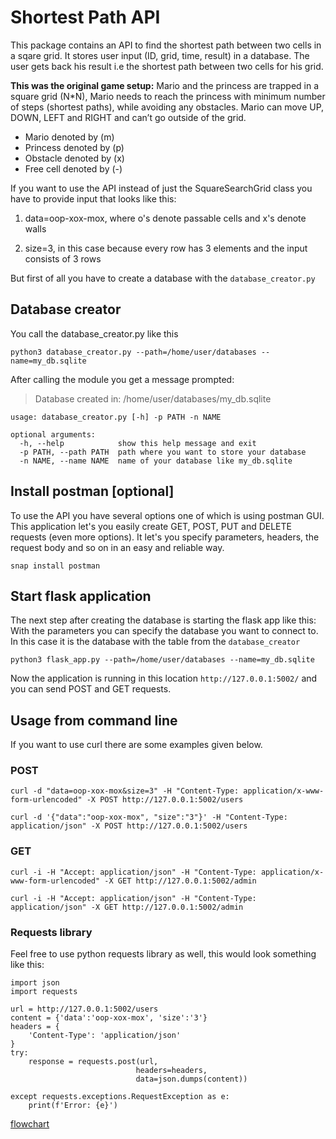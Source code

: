 Shortest Path API
=================

This package contains an API to find the shortest path between two cells in a sqare grid. 
It stores user input (ID, grid, time, result) in a database. The user gets back his result
i.e the shortest path between two cells for his grid.

**This was the original game setup:**
Mario and the princess are trapped in a square grid (N*N), Mario needs to reach the princess
with minimum number of steps (shortest paths), while avoiding any obstacles. Mario can
move UP, DOWN, LEFT and RIGHT and can’t go outside of the grid.
- Mario denoted by (m)
- Princess denoted by (p)
- Obstacle denoted by (x)
- Free cell denoted by (-)

If you want to use the API instead of just the SquareSearchGrid class you have to provide 
input that looks like this: 

1. data=oop-xox-mox,  where o's denote passable cells and x's denote walls

2. size=3, in this case because every row has 3 elements and the input consists of 3 rows

But first of all you have to create a database with the `database_creator.py`


## Database creator 

You call the database_creator.py like this
```
python3 database_creator.py --path=/home/user/databases --name=my_db.sqlite 
```

After calling the module you get a message prompted:
> Database created in: /home/user/databases/my_db.sqlite


```
usage: database_creator.py [-h] -p PATH -n NAME

optional arguments:
  -h, --help            show this help message and exit
  -p PATH, --path PATH  path where you want to store your database
  -n NAME, --name NAME  name of your database like my_db.sqlite
```

## Install postman [optional]

To use the API you have several options one of which is using postman GUI. This application let's you easily create GET, POST, PUT and DELETE requests (even more options).
It let's you specify parameters, headers, the request body and so on in an easy and reliable way.

```
snap install postman
``` 

## Start flask application

The next step after creating the database is starting the flask app like this:
With the parameters you can specify the database you want to connect to. In this case it is the database with
the table from the `database_creator`

```
python3 flask_app.py --path=/home/user/databases --name=my_db.sqlite 
```

Now the application is running in this location `http://127.0.0.1:5002/` and you can send POST and GET requests.

## Usage from command line

If you want to use curl there are some examples given below. 

### POST

```
curl -d "data=oop-xox-mox&size=3" -H "Content-Type: application/x-www-form-urlencoded" -X POST http://127.0.0.1:5002/users

curl -d '{"data":"oop-xox-mox", "size":"3"}' -H "Content-Type: application/json" -X POST http://127.0.0.1:5002/users
```

### GET

```
curl -i -H "Accept: application/json" -H "Content-Type: application/x-www-form-urlencoded" -X GET http://127.0.0.1:5002/admin

curl -i -H "Accept: application/json" -H "Content-Type: application/json" -X GET http://127.0.0.1:5002/admin

```

### Requests library

Feel free to use python requests library as well, this would look something like this:
```
import json
import requests

url = http://127.0.0.1:5002/users
content = {'data':'oop-xox-mox', 'size':'3'}
headers = {
    'Content-Type': 'application/json'
}
try:
    response = requests.post(url,
                            headers=headers,
                            data=json.dumps(content))

except requests.exceptions.RequestException as e:
    print(f'Error: {e}')

```

[flowchart](flowchart.png)
